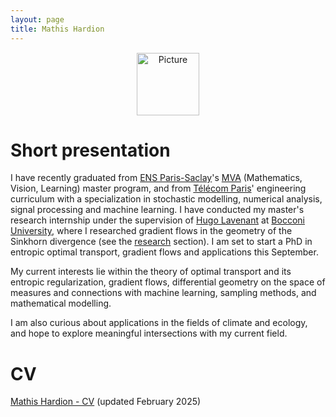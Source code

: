 ```yaml
---
layout: page
title: Mathis Hardion
---
```

<p style="text-align:center; margin: 15px"><img src="https://mhardion.github.io/assets/img/pro++_resized.png" alt="Picture" width="100"></p>

# Short presentation

I have recently graduated from [ENS Paris-Saclay](https://ens-paris-saclay.fr)'s [MVA](https://www.master-mva.com) (Mathematics, Vision, Learning) master program, and from [Télécom Paris](https://www.telecom-paris.fr)' engineering curriculum with a specialization in stochastic modelling, numerical analysis, signal processing and machine learning. I have conducted my master's research internship under the supervision of [Hugo Lavenant](https://hugolav.github.io/) at [Bocconi University](https://www.unibocconi.eu/), where I researched gradient flows in the geometry of the Sinkhorn divergence (see the [research](research) section). I am set to start a PhD in entropic optimal transport, gradient flows and applications this September.

My current interests lie within the theory of optimal transport and its entropic regularization, gradient flows, differential geometry on the space of measures and connections with machine learning, sampling methods, and mathematical modelling.

I am also curious about applications in the fields of climate and ecology, and hope to explore meaningful intersections with my current field.

# CV
[Mathis Hardion - CV](assets/pdf/cv.pdf) (updated February 2025)
